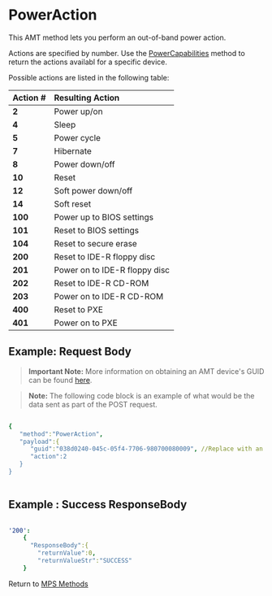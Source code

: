 # PowerAction

This AMT method lets you perform an out-of-band power action.

Actions are specified by number. Use the [PowerCapabilities](powercapabilities.md) method to return the actions availabl for a specific device.

Possible actions are listed in the following table:

   | Action #       |  Resulting Action |
   | :----------- | :------------------------ |   
   | **2** | Power up/on |
   | **4** | Sleep | 
   | **5** | Power cycle |
   | **7** | Hibernate |
   | **8** | Power down/off |
   | **10** | Reset |
   | **12** | Soft power down/off |
   | **14** | Soft reset |
   | **100** | Power up to BIOS settings |
   | **101** | Reset to BIOS settings |
   | **104** | Reset to secure erase |
   | **200** | Reset to IDE-R floppy disc |
   | **201** | Power on to IDE-R floppy disc |
   | **202** | Reset to IDE-R CD-ROM |
   | **203** | Power on to IDE-R CD-ROM |
   | **400** | Reset to PXE |
   | **401** | Power on to PXE |



## Example: Request Body

>**Important Note:** More information on obtaining an AMT device's GUID can be found [here](../../Topics/guids.md).

>**Note:** The following code block is an example of what would be the data sent as part of the POST request. 

``` yaml

{  
   "method":"PowerAction",
   "payload":{  
      "guid":"038d0240-045c-05f4-7706-980700080009", //Replace with an AMT Device's GUID
      "action":2
   }
}
	
```

## Example : Success ResponseBody

``` yaml

'200':
    {
      "ResponseBody":{
		"returnValue":0,
		"returnValueStr":"SUCCESS"
	}

```

Return to [MPS Methods](../indexMPS.md)